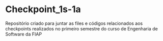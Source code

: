 # Checkpoint_1s-1a

Repositório criado para juntar as files e códigos relacionados aos checkpoints realizados no primeiro semestre do curso de Engenharia de Software da FIAP
